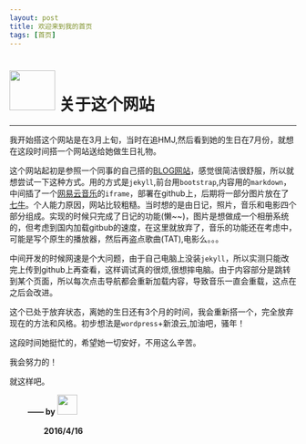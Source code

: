 ```yaml
---
layout: post
title: 欢迎来到我的首页
tags: [首页]
---
```


# <img src="../../img/iconimg/maybe.jpg" width="80" height="70"/> 关于这个网站
***

我开始搭这个网站是在3月上旬，当时在追HMJ,然后看到她的生日在7月份，就想在这段时间搭一个网站送给她做生日礼物。

这个网站起初是参照一个同事的自己搭的[BLOG网站](http://macdfree.github.io/)，感觉很简洁很舒服，所以就想尝试一下这种方式。用的方式是`jekyll`,前台用`bootstrap`,内容用的`markdown`，中间插了一个[网易云音乐](http://music.163.com/)的`iframe`，部署在github上，后期将一部分图片放在了[七牛](http://www.qiniu.com/)。个人能力原因，网站比较粗糙。当时想的是由日记，照片，音乐和电影四个部分组成。实现的时候只完成了日记的功能(懒~~)，图片是想做成一个相册系统的，但考虑到国内加载gitbub的速度，在这里就放弃了，音乐的功能还在考虑中，可能是写个原生的播放器，然后再盗点歌曲(TAT),电影么。。。

中间开发的时候网速是个大问题，由于自己电脑上没装`jekyll`，所以实测只能改完上传到github上再查看，这样调试真的很烦,很想摔电脑。由于内容部分是跳转到某个页面，所以每次点击导航都会重新加载内容，导致音乐一直会重载，这点在之后会改进。

这个已处于放弃状态，离她的生日还有3个月的时间，我会重新搭一个，完全放弃现在的方法和风格。初步想法是`wordpress`+新浪云,加油吧，骚年！

这段时间她挺忙的，希望她一切安好，不用这么辛苦。

我会努力的！

就这样吧。

　　    **—— by** <a href="http://weibo.com/5361280715/profile?rightmod=1&wvr=6&mod=personinfo" color="white" title="我的微博">
                                <img src="../../img/iconimg/logo.png" width="35" height="35"/>
                                </a>

　　　　 **2016/4/16**

